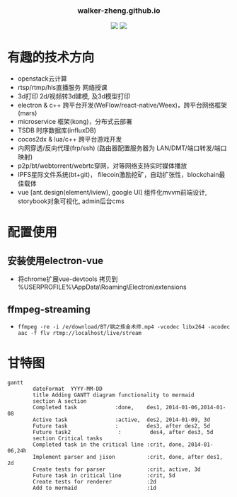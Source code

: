 <h3 align="center">walker-zheng.github.io</h3>
<p align="center">
    <a href="https://gitter.im/walker-zheng/Lobby"><img src="https://badges.gitter.im/walker-zheng/Lobby.svg"></a>
    <a href="https://github.com/walker-zheng/walker-zheng.github.io/blob/master/LICENSE"><img src="https://img.shields.io/github/license/walker-zheng/walker-zheng.github.io.svg??colorB=brightgreen"></a>
</p>

# 有趣的技术方向
- openstack云计算
- rtsp/rtmp/hls直播服务 网络授课
- 3d打印 2d/视频转3d建模, 及3d模型打印
- electron & c++ 跨平台开发(WeFlow/react-native/Weex)，跨平台网络框架(mars)
- microservice 框架(kong)，分布式云部署
- TSDB 时序数据库(influxDB)
- cocos2dx & lua/c++ 跨平台游戏开发
- 内网穿透/反向代理(frp/ssh) (路由器配置服务器为 LAN/DMT/端口转发/端口映射)
- p2p/bt/webtorrent/webrtc穿网，对等网络支持实时媒体播放
- IPFS星际文件系统(bt+git)， filecoin激励挖矿，自动扩张性，blockchain最佳载体
- vue [ant.design(element/iview), google UI] 组件化mvvm前端设计, storybook对象可视化, admin后台cms

[](滚滚.mp4 ':include')

# 配置使用
## 安装使用electron-vue
  - 将chrome扩展vue-devtools 拷贝到 %USERPROFILE%\AppData\Roaming\Electron\extensions
## ffmpeg-streaming
 - ```ffmpeg -re -i /e/download/BT/钢之炼金术师.mp4 -vcodec libx264 -acodec aac -f flv rtmp://localhost/live/stream```

# 甘特图
```mermaid
gantt
        dateFormat  YYYY-MM-DD
        title Adding GANTT diagram functionality to mermaid
        section A section
        Completed task            :done,    des1, 2014-01-06,2014-01-08
        Active task               :active,  des2, 2014-01-09, 3d
        Future task               :         des3, after des2, 5d
        Future task2               :         des4, after des3, 5d
        section Critical tasks
        Completed task in the critical line :crit, done, 2014-01-06,24h
        Implement parser and jison          :crit, done, after des1, 2d
        Create tests for parser             :crit, active, 3d
        Future task in critical line        :crit, 5d
        Create tests for renderer           :2d
        Add to mermaid                      :1d
```